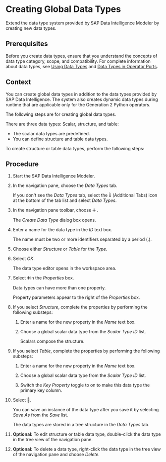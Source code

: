 <!-- loio426f6c7e602d44a295184124becd8e73 -->

<link rel="stylesheet" type="text/css" href="../css/sap-icons.css"/>

# Creating Global Data Types

Extend the data type system provided by SAP Data Intelligence Modeler by creating new data types.



<a name="loio426f6c7e602d44a295184124becd8e73__prereq_apr_vp3_rvb"/>

## Prerequisites

Before you create data types, ensure that you understand the concepts of data type category, scope, and compatibility. For complete information about data types, see [Using Data Types](../using-data-types-7c6b15c.md) and [Data Types in Operator Ports](../using-operators/data-types-in-operator-ports-9fa7d06.md).



<a name="loio426f6c7e602d44a295184124becd8e73__context_ld5_ncb_2lb"/>

## Context

You can create global data types in addition to the data types provided by SAP Data Intelligence. The system also creates dynamic data types during runtime that are applicable only for the Generation 2 Python operators.

The following steps are for creating global data types.

There are three data types: Scalar, structure, and table:

-   The scalar data types are predefined.
-   You can define structure and table data types.

To create structure or table data types, perform the following steps:



<a name="loio426f6c7e602d44a295184124becd8e73__steps_qzn_5h2_blb"/>

## Procedure

1.  Start the SAP Data Intelligence Modeler.

2.  In the navigation pane, choose the *Data Types* tab.

    If you don't see the *Data Types* tab, select the <span class="SAP-icons"></span> \(Additional Tabs\) icon at the bottom of the tab list and select *Data Types*.

3.  In the navigation pane toolbar, choose :heavy_plus_sign: .

    The *Create Data Type* dialog box opens.

4.  Enter a name for the data type in the *ID* text box.

    The name must be two or more identifiers separated by a period \(.\).

5.  Choose either *Structure* or *Table* for the *Type*.

6.  Select *OK*.

    The data type editor opens in the workspace area.

7.  Select :heavy_plus_sign:in the *Properties* box.

    Data types can have more than one property.

    Property parameters appear to the right of the *Properties* box.

8.  If you select *Structure*, complete the properties by performing the following substeps:

    1.  Enter a name for the new property in the *Name* text box.

    2.  Choose a global scalar data type from the *Scalar Type ID* list.

        Scalars compose the structure.


9.  If you select *Table*, complete the properties by performing the following substeps:

    1.  Enter a name for the new property in the *Name* text box.

    2.  Choose a global scalar data type from the *Scalar Type ID* list.

    3.  Switch the *Key Property* toggle to on to make this data type the primary key column.


10. Select :floppy_disk:.

    You can save an instance of the data type after you save it by selecting *Save As* from the *Save* list.

    The data types are stored in a tree structure in the *Data Types* tab.

11. **Optional:** To edit structure or table data type, double-click the data type in the tree view of the navigation pane.

12. **Optional:** To delete a data type, right-click the data type in the tree view of the navigation pane and choose *Delete*.



